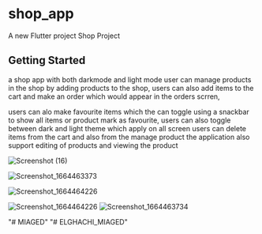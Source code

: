 # shop_app

A new Flutter project Shop Project

## Getting Started
a shop app with both darkmode and light mode user can manage products in the
shop by adding products to the shop, users can also add items to the cart
and make an order which would appear in the orders scrren, 

users can alo make favourite items which the can toggle using a snackbar
to show all items or product mark as favourite, users can also toggle between dark and light theme
which  apply on all screen  users can delete items from the cart and also from the manage product
the application also support editing of products and viewing the product 

![Screenshot (16)](https://user-images.githubusercontent.com/100732124/193114252-2e32605f-f4ac-4e72-b8dc-21176406d0ec.png)

![Screenshot_1664463373](https://user-images.githubusercontent.com/100732124/193114410-cec74de3-6290-426f-80f0-3cefccce72ca.png)


![Screenshot_1664464226](https://user-images.githubusercontent.com/100732124/193114509-1db342ab-d634-4675-a4e7-24b44cd73ac9.png)

![Screenshot_1664464226](https://user-images.githubusercontent.com/100732124/193114597-69df25ed-f8ed-47c8-8d56-d095c39f5db2.png)
![Screenshot_1664463734](https://user-images.githubusercontent.com/100732124/193114653-3a026483-e2a0-4677-94ec-4d73959c7f77.png)

"# MIAGED" 
"# ELGHACHI_MIAGED" 
